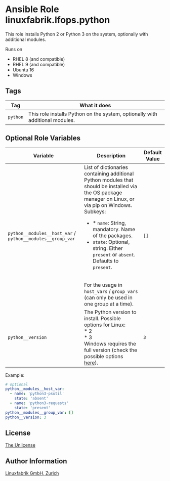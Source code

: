 # Ansible Role linuxfabrik.lfops.python

This role installs Python 2 or Python 3 on the system, optionally with additional modules.

Runs on

* RHEL 8 (and compatible)
* RHEL 9 (and compatible)
* Ubuntu 16
* Windows


## Tags

| Tag      | What it does                                                                 |
| ---      | ------------                                                                 |
| `python` | This role installs Python on the system, optionally with additional modules. |


## Optional Role Variables

| Variable | Description | Default Value |
| -------- | ----------- | ------------- |
| `python__modules__host_var` / `python__modules__group_var` | List of dictionaries containing additional Python modules that should be installed via the OS package manager on Linux, or via pip on Windows. Subkeys: <ul><li>* `name`: String, mandatory. Name of the packages.</li><li>`state`: Optional, string. Either `present` or `absent`. Defaults to `present`.</li></ul><br>For the usage in `host_vars` / `group_vars` (can only be used in one group at a time). | `[]` |
| `python__version` | The Python version to install. Possible options for Linux:<br> * 2<br> * 3<br> Windows requires the full version (check the possible options [here](https://www.python.org/ftp/python/)). | `3` |

Example:
```yaml
# optional
python__modules__host_var:
  - name: 'python3-psutil'
    state: 'absent'
  - name: 'python3-requests'
    state: 'present'
python__modules__group_var: []
python__version: 3
```


## License

[The Unlicense](https://unlicense.org/)


## Author Information

[Linuxfabrik GmbH, Zurich](https://www.linuxfabrik.ch)
